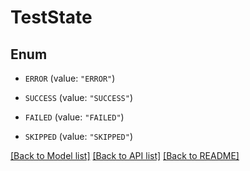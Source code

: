 # TestState

## Enum


* `ERROR` (value: `"ERROR"`)

* `SUCCESS` (value: `"SUCCESS"`)

* `FAILED` (value: `"FAILED"`)

* `SKIPPED` (value: `"SKIPPED"`)


[[Back to Model list]](../README.md#documentation-for-models) [[Back to API list]](../README.md#documentation-for-api-endpoints) [[Back to README]](../README.md)



